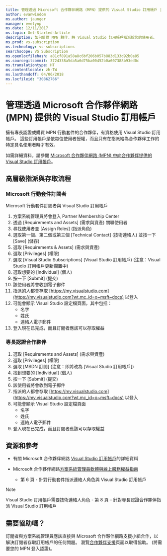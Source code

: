 ```yaml
---
title: 管理透過 Microsoft 合作夥伴網路 (MPN) 提供的 Visual Studio 訂用帳戶 | Microsoft Docs
author: evanwindom
ms.author: jaunger
manager: evelynp
ms.date: 12/11/2017
ms.topic: Get-Started-Article
description: 如何針對 MPN 夥伴，將 Visual Studio 訂用帳戶指派給您的使用者。
ms.prod: vs-subscription
ms.technology: vs-subscriptions
searchscope: VS Subscription
ms.openlocfilehash: a81cf891a58a8c6bf206b057b883d133d92b0a85
ms.sourcegitcommit: 3724338a5da5a6d75ba00452b0a607388b93ed0c
ms.translationtype: HT
ms.contentlocale: zh-TW
ms.lasthandoff: 04/06/2018
ms.locfileid: "30862766"
---
```

# <a name="managing-visual-studio-subscriptions-offered-through-the-microsoft-partner-network-mpn"></a>管理透過 Microsoft 合作夥伴網路 (MPN) 提供的 Visual Studio 訂用帳戶

擁有專長認證或購買 MPN 行動套件的合作夥伴，有資格使用 Visual Studio 訂用帳戶。 這些訂用帳戶是依每位使用者授權，而且只有在指派給為合作夥伴工作的特定具名使用者時才有效。

如需詳細資料，請參閱 [Microsoft 合作夥伴網路 (MPN) 中向合作夥伴提供的 Visual Studio 訂用帳戶](program-mpn.md)。

## <a name="high-level-assignment-and-access-flow"></a>高層級指派與存取流程

### <a name="microsoft-action-pack-subscribers"></a>Microsoft 行動套件訂閱者
Microsoft 行動套件訂閱者與 Visual Studio 訂用帳戶

1. 方案系統管理員將會登入 Partner Membership Center
2. 透過 [Requirements and Assets] \(需求與資產\) 關聯使用者
3. 尋找使用者並 [Assign Roles] \(指派角色\)
4. 選取第一個、第二個或第三個 [Technical Contact] \(技術連絡人\) 並按一下 [Save] \(儲存\)
5. 選取 [Requirements & Assets] \(需求與資產\)
6. 選取 [Privileges] \(權限\)
7. 選取 [Visual Studio Subscriptions] \(Visual Studio 訂用帳戶\) (注意：Visual Studio 訂用帳戶更新擱置中)
8. 選取想要的 [Individual] \(個人\)
9. 按一下 [Submit] \(提交\)
10. 該使用者將會收到電子郵件
11. 指派的人都會存取 [https://my.visualstudio.com](https://my.visualstudio.com?wt.mc_id=o~msft~docs) 以登入
12. 可能會顯示 Visual Studio 設定檔頁面，其中包括：
    - 名字
    - 姓氏
    - 連絡人電子郵件
13. 登入現在已完成，而且訂閱者應該可以存取權益


### <a name="competency-partners"></a>專長認證合作夥伴
1. 選取 [Requirements and Assets] \(需求與資產\)
2. 選取 [Privileges] \(權限\)
3. 選取 [MSDN 訂閱] (注意：即將改為 [Visual Studio 訂用帳戶])
4. 找到想要的 [Individual] \(個人\)
5. 按一下 [Submit] \(提交\)
6. 該使用者將會收到電子郵件
7. 指派的人都會存取 [https://my.visualstudio.com](https://my.visualstudio.com?wt.mc_id=o~msft~docs) 以登入
8. 可能會顯示 Visual Studio 設定檔頁面
    - 名字
    - 姓氏
    - 連絡人電子郵件
9. 登入現在已完成，而且訂閱者應該可以存取權益

## <a name="resources-and-references"></a>資源和參考

- 有關 Microsoft 合作夥伴網路 [Visual Studio 訂用帳戶](https://partner.microsoft.com/membership/msdn-subscriptions)的詳細資料

- Microsoft 合作夥伴網路[方案系統管理員軟體與線上服務權益指南](https://assets.microsoft.com/Program-Administrator-Guide-to-Software-and-Online-Services-Benefits_1.pdf)
    - 第 6 頁 - 針對行動套件指派連絡人角色與 Visual Studio 訂用帳戶

> [!NOTE]
> Visual Studio 訂用帳戶需要技術連絡人角色
    - 第 8 頁 – 針對專長認證合作夥伴指派 Visual Studio 訂用帳戶

## <a name="need-help"></a>需要協助嗎？
訂閱者與方案系統管理員應該直接與 Microsoft 合作夥伴網路支援小組合作，以解決訂閱者存取訂用帳戶的任何問題。 瀏覽[合作夥伴支援](https://partner.microsoft.com/support)頁面以取得協助。 (將需要您的 MPN 登入認證)。
